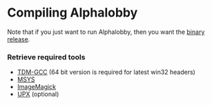 # Compiling Alphalobby #

Note that if you just want to run Alphalobby, then you want the [binary release](http://springfiles.com/spring/lobby-clients/alphalobby).

### Retrieve required tools ###
  * [TDM-GCC](http://tdm-gcc.tdragon.net/download) (64 bit version is required for latest win32 headers)
  * [MSYS](http://www.mingw.org/wiki/MSYS)
  * [ImageMagick](http://www.imagemagick.org)
  * [UPX](http://upx.sourceforge.net) (optional)